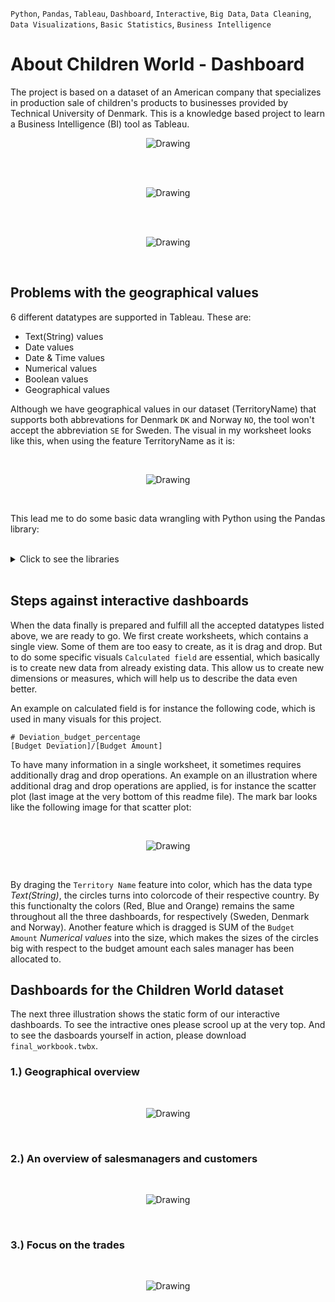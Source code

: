`Python`, `Pandas`, `Tableau`, `Dashboard`, `Interactive`, `Big Data`, `Data Cleaning`, `Data Visualizations`, `Basic Statistics`, `Business Intelligence`

# About Children World - Dashboard
The project is based on a dataset of an American company that specializes in production sale of children's products to businesses 
provided by Technical University of Denmark. This is a knowledge based project to learn a Business Intelligence (BI) tool as Tableau.
<br>
<p align="center"> <img src="./git_image/geographical_to_convert.gif" alt="Drawing"/> </p>
<br>

<br>
<p align="center"> <img src="./git_image/manager_and_customer_overview.gif" alt="Drawing"/> </p>
<br>

<br>
<p align="center"> <img src="./git_image/focus_on_trades.gif" alt="Drawing"/> </p>
<br>

## Problems with the geographical values

6 different datatypes are supported in Tableau. These are:

- Text(String) values 
- Date values
- Date & Time values
- Numerical values
- Boolean values
- Geographical values

Although we have geographical values in our dataset (TerritoryName) that supports both abbrevations for Denmark `DK` and Norway `NO`, the tool won't accept the abbreviation `SE` for Sweden. The visual in my worksheet looks like this, when using the feature TerritoryName as it is: 

<br>
<p align="center"> <img src="./git_image/raw_country_name_problem.png" alt="Drawing"/> </p>
<br>

This lead me to do some basic data wrangling with Python using the Pandas library:

<br>

<details>
<summary>Click to see the libraries</summary>

```python
# Import relevant library
import pandas as pd

# Load the raw data
df = pd.read_excel('data.xlsx')

# Correcting from abbreviation to full country name. To make tableau understand it.
df.loc[df['TerritoryName'] == "SE", 'TerritoryName'] = "Sweden"
df.loc[df['TerritoryName'] == "DK", 'TerritoryName'] = "Denmark"
df.loc[df['TerritoryName'] == "NO", 'TerritoryName'] = "Norway"

# Outputing the corrected dataframe as excel file
df.to_excel("cleaned_data.xlsx")  
```

</details>

<br>

## Steps against interactive dashboards

When the data finally is prepared and fulfill all the accepted datatypes listed above, we are ready to go. We first create worksheets, which contains a single view. Some of them are too easy to create, as it is drag and drop. But to do some specific visuals `Calculated field` are essential, which basically is to create new data from already existing data. This allow us to create new dimensions or measures, which will help us to describe the data even better. 

An example on calculated field is for instance the following code, which is used in many visuals for this project. 
```
# Deviation_budget_percentage
[Budget Deviation]/[Budget Amount]
```

To have many information in a single worksheet, it sometimes requires additionally drag and drop operations. An example on an illustration where additional drag and drop operations are applied, is for instance the scatter plot (last image at the very bottom of this readme file). The mark bar looks like the following image for that scatter plot:

<br>
<p align="center"> <img src="./git_image/additional_drag_drop.png" alt="Drawing"/> </p>
<br>

By draging the `Territory Name` feature into color, which has the data type *Text(String)*, the circles turns into colorcode of their respective country. By this functionalty the colors (Red, Blue and Orange) remains the same throughout all the three dashboards, for respectively (Sweden, Denmark and Norway). Another feature which is dragged is SUM of the `Budget Amount` *Numerical values* into the size, which makes the sizes of the circles big with respect to the budget amount each sales manager has been allocated to.  



## Dashboards for the Children World dataset

The next three illustration shows the static form of our interactive dashboards. To see the intractive ones please scrool up at the very top. And to see the dasboards yourself in action, please download `final_workbook.twbx`.


### 1.) Geographical overview

<br>
<p align="center"> <img src="./git_image/geographical_overview.png" alt="Drawing"/> </p>
<br>

### 2.) An overview of salesmanagers and customers

<br>
<p align="center"> <img src="./git_image/manager_and_customer_overview.png" alt="Drawing"/> </p>
<br>


### 3.) Focus on the trades 

<br>
<p align="center"> <img src="./git_image/focus_on_trades.png" alt="Drawing"/> </p>
<br>










